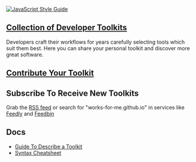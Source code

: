 [![JavaScript Style Guide](https://img.shields.io/badge/code_style-standard-brightgreen.svg)](https://standardjs.com)

## [Collection of Developer Toolkits](https://works-for-me.github.io)

Developers craft their workflows for years carefully selecting tools which suit them best. Here you can share your personal toolkit and discover more great software.

## [Contribute Your Toolkit](https://github.com/nik-garmash/works-for-me/issues/new?template=new-toolkit.md)

## Subscribe To Receive New Toolkits

Grab the [RSS feed](https://works-for-me.github.io/rss.xml) or search for "works-for-me.github.io" in services like [Feedly](https://feedly.com) and [Feedbin](https://feedbin.com)

## Docs

- [Guide To Describe a Toolkit](https://github.com/nik-garmash/works-for-me/wiki/Guide-To-Describe-a-Toolkit)
- [Syntax Cheatsheet](https://github.com/nik-garmash/works-for-me/wiki/Syntax-Cheatsheet)
